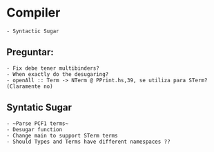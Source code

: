 # Compiler
	- Syntactic Sugar

## Preguntar:
	- Fix debe tener multibinders?
	- When exactly do the desugaring?
	- openAll :: Term -> NTerm @ PPrint.hs,39, se utiliza para STerm? (Claramente no)

## Syntatic Sugar
	- ~Parse PCF1 terms~
	- Desugar function
	- Change main to support STerm terms
	- Should Types and Terms have different namespaces ??